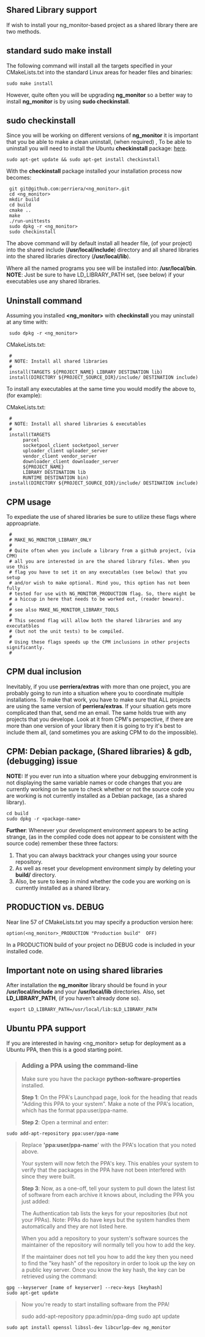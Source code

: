 ## Shared Library support

If wish to install your ng_monitor-based project as a shared library there are two methods.

## standard sudo make install

The following command will install all the targets specified in your CMakeLists.txt into the standard Linux areas for header files and binaries:

    sudo make install

However, quite often you will be upgrading **ng_monitor** so a better way to install **ng_monitor** is by using **sudo checkinstall**.

## sudo checkinstall

Since you will be working on different versions of **ng_monitor** it is important that you be able to make a clean uninstall, (when required) , To be able to uninstall you will need to install the Ubuntu **checkinstall** package: [here](https://help.ubuntu.com/community/CheckInstall).

`sudo apt-get update && sudo apt-get install checkinstall`

With the **checkinstall** package installed your installation process now becomes:

     git git@github.com:perriera/<ng_monitor>.git
     cd <ng_monitor>
     mkdir build
     cd build
     cmake ..
     make
     ./run-unittests
     sudo dpkg -r <ng_monitor>
     sudo checkinstall

The above command will by default install all header file, (of your project) into the shared include (**/usr/local/include**) directory and all shared libraries into the shared libraries directory (**/usr/local/lib**).

Where all the named programs you see will be installed into: **/usr/local/bin**.</br>
**NOTE**: Just be sure to have LD_LIBRARY_PATH set, (see below) if your executables use any shared libraries.

## Uninstall command

Assuming you installed **<ng_monitor>** with **checkinstall** you may uninstall at any time with:

     sudo dpkg -r <ng_monitor>

CMakeLists.txt:

     #
     # NOTE: Install all shared libraries
     #
     install(TARGETS ${PROJECT_NAME} LIBRARY DESTINATION lib)
     install(DIRECTORY ${PROJECT_SOURCE_DIR}/include/ DESTINATION include)

To install any executables at the same time you would modify the above to, (for example):

CMakeLists.txt:

     #
     # NOTE: Install all shared libraries & executables
     #
     install(TARGETS
          parcel
          socketpool_client socketpool_server
          uploader_client uploader_server
          vendor_client vendor_server
          downloader_client downloader_server
          ${PROJECT_NAME}
          LIBRARY DESTINATION lib
          RUNTIME DESTINATION bin)
     install(DIRECTORY ${PROJECT_SOURCE_DIR}/include/ DESTINATION include)

## CPM usage

To expediate the use of shared libraries be sure to utilize these flags
where approapriate.

     #
     # MAKE_NG_MONITOR_LIBRARY_ONLY
     #
     # Quite often when you include a library from a github project, (via CPM)
     # all you are interested in are the shared library files. When you use this
     # flag you have to set it on any executables (see below) that you setup
     # and/or wish to make optional. Mind you, this option has not been fully
     # tested for use with NG_MONITOR_PRODUCTION flag. So, there might be
     # a hiccup in here that needs to be worked out, (reader beware).
     #
     # see also MAKE_NG_MONITOR_LIBRARY_TOOLS
     #
     # This second flag will allow both the shared libraries and any executatbles
     # (but not the unit tests) to be compiled.
     #
     # Using these flags speeds up the CPM inclusions in other projects significantly.
     #

## CPM dual inclusion

Inevitably, if you use **perriera/extras** with more than one project, you are probably going to run into a situation where you to coordinate multiple installations. To make that work, you have to make sure that ALL projects are using the same version of **perriera/extras**. If your situation gets more complicated than that, send me an email. The same holds true with any projects that you develope. Look at it from CPM's perspective, if there are more than one version of your library then it is going to try it's best to include them all, (and sometimes you are asking CPM to do the impossible).

## CPM: Debian package, (Shared libraries) & gdb, (debugging) issue

**NOTE:** If you ever run into a situation where your debugging environment is not displaying the same variable names or code changes that you are currently working on be sure to check whether or not the source code you are working is not currently installed as a Debian package, (as a shared library).

    cd build
    sudo dpkg -r <package-name>

**Further**: Whenever your development environment appears to be acting strange, (as in the compiled code does not appear to be consistent with the source code) remember these three factors:

1.  That you can always backtrack your changes using your source repository.
2.  As well as reset your development environment simply by deleting your **build/** directory.
3.  Also, be sure to keep in mind whether the code you are working on is currently installed as a shared library.

## PRODUCTION vs. DEBUG

Near line 57 of CMakeLists.txt you may specify a production version here:

    option(<ng_monitor>_PRODUCTION "Production build"  OFF)

In a PRODUCTION build of your project no DEBUG code is included in your installed code.

## Important note on using shared libraries

After installation the **ng_monitor** library should be found in your **/usr/local/include** and your **/usr/local/lib** directories. Also, set **LD_LIBRARY_PATH**, (if you haven't already done so).

     export LD_LIBRARY_PATH=/usr/local/lib:$LD_LIBRARY_PATH

## Ubuntu PPA support

If you are interested in having <ng_monitor> setup for deployment as a Ubuntu PPA, then this is a good starting point.

> ### Adding a PPA using the command-line
>
> Make sure you have the package **python-software-properties** installed.
>
> **Step 1**: On the PPA's Launchpad page, look for the heading that reads "Adding this PPA to your system". Make a note of the PPA's location, which has the format ppa:user/ppa-name.
>
> **Step 2**: Open a terminal and enter:

    sudo add-apt-repository ppa:user/ppa-name

> Replace **'ppa:user/ppa-name**' with the PPA's location that you noted above.
>
> Your system will now fetch the PPA's key. This enables your system to verify that the packages in the PPA have not been interfered with since they were built.
>
> **Step 3**: Now, as a one-off, tell your system to pull down the latest list of software from each archive it knows about, including the PPA you just added:
>
> The Authentication tab lists the keys for your repositories (but not your PPAs). Note: PPAs do have keys but the system handles them automatically and they are not listed here.
>
> When you add a repository to your system's software sources the maintainer of the repository will normally tell you how to add the key.
>
> If the maintainer does not tell you how to add the key then you need to find the "key hash" of the repository in order to look up the key on a public key server. Once you know the key hash, the key can be retrieved using the command:

    gpg --keyserver [name of keyserver] --recv-keys [keyhash]
    sudo apt-get update

> Now you're ready to start installing software from the PPA!
>
> sudo add-apt-repository ppa:admin/ppa-dmg
> sudo apt update

    sudo apt install openssl libssl-dev libcurlpp-dev ng_monitor
